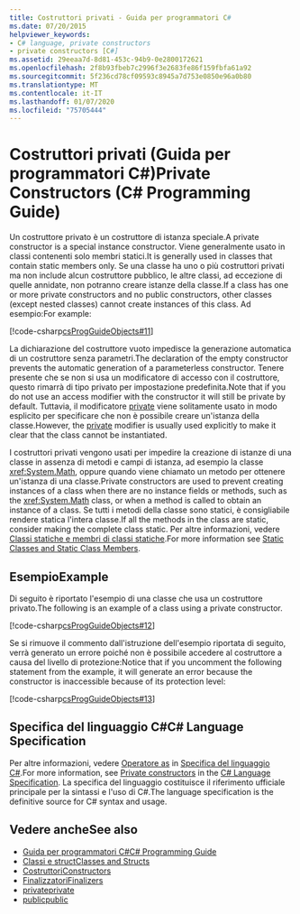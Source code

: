 ```yaml
---
title: Costruttori privati - Guida per programmatori C#
ms.date: 07/20/2015
helpviewer_keywords:
- C# language, private constructors
- private constructors [C#]
ms.assetid: 29eeaa7d-8d81-453c-94b9-0e2800172621
ms.openlocfilehash: 2f8b93fbeb7c2996f3e2683fe86f159fbfa61a92
ms.sourcegitcommit: 5f236cd78cf09593c8945a7d753e0850e96a0b80
ms.translationtype: MT
ms.contentlocale: it-IT
ms.lasthandoff: 01/07/2020
ms.locfileid: "75705444"
---
```

# <a name="private-constructors-c-programming-guide"></a><span data-ttu-id="021c1-102">Costruttori privati (Guida per programmatori C#)</span><span class="sxs-lookup"><span data-stu-id="021c1-102">Private Constructors (C# Programming Guide)</span></span>
<span data-ttu-id="021c1-103">Un costruttore privato è un costruttore di istanza speciale.</span><span class="sxs-lookup"><span data-stu-id="021c1-103">A private constructor is a special instance constructor.</span></span> <span data-ttu-id="021c1-104">Viene generalmente usato in classi contenenti solo membri statici.</span><span class="sxs-lookup"><span data-stu-id="021c1-104">It is generally used in classes that contain static members only.</span></span> <span data-ttu-id="021c1-105">Se una classe ha uno o più costruttori privati ma non include alcun costruttore pubblico, le altre classi, ad eccezione di quelle annidate, non potranno creare istanze della classe.</span><span class="sxs-lookup"><span data-stu-id="021c1-105">If a class has one or more private constructors and no public constructors, other classes (except nested classes) cannot create instances of this class.</span></span> <span data-ttu-id="021c1-106">Ad esempio:</span><span class="sxs-lookup"><span data-stu-id="021c1-106">For example:</span></span>  
  
 [!code-csharp[csProgGuideObjects#11](~/samples/snippets/csharp/VS_Snippets_VBCSharp/csProgGuideObjects/CS/Objects.cs#11)]  
  
 <span data-ttu-id="021c1-107">La dichiarazione del costruttore vuoto impedisce la generazione automatica di un costruttore senza parametri.</span><span class="sxs-lookup"><span data-stu-id="021c1-107">The declaration of the empty constructor prevents the automatic generation of a parameterless constructor.</span></span> <span data-ttu-id="021c1-108">Tenere presente che se non si usa un modificatore di accesso con il costruttore, questo rimarrà di tipo privato per impostazione predefinita.</span><span class="sxs-lookup"><span data-stu-id="021c1-108">Note that if you do not use an access modifier with the constructor it will still be private by default.</span></span> <span data-ttu-id="021c1-109">Tuttavia, il modificatore [private](../../language-reference/keywords/private.md) viene solitamente usato in modo esplicito per specificare che non è possibile creare un'istanza della classe.</span><span class="sxs-lookup"><span data-stu-id="021c1-109">However, the [private](../../language-reference/keywords/private.md) modifier is usually used explicitly to make it clear that the class cannot be instantiated.</span></span>  
  
 <span data-ttu-id="021c1-110">I costruttori privati vengono usati per impedire la creazione di istanze di una classe in assenza di metodi e campi di istanza, ad esempio la classe <xref:System.Math>, oppure quando viene chiamato un metodo per ottenere un'istanza di una classe.</span><span class="sxs-lookup"><span data-stu-id="021c1-110">Private constructors are used to prevent creating instances of a class when there are no instance fields or methods, such as the <xref:System.Math> class, or when a method is called to obtain an instance of a class.</span></span> <span data-ttu-id="021c1-111">Se tutti i metodi della classe sono statici, è consigliabile rendere statica l'intera classe.</span><span class="sxs-lookup"><span data-stu-id="021c1-111">If all the methods in the class are static, consider making the complete class static.</span></span> <span data-ttu-id="021c1-112">Per altre informazioni, vedere [Classi statiche e membri di classi statiche](./static-classes-and-static-class-members.md).</span><span class="sxs-lookup"><span data-stu-id="021c1-112">For more information see [Static Classes and Static Class Members](./static-classes-and-static-class-members.md).</span></span>  
  
## <a name="example"></a><span data-ttu-id="021c1-113">Esempio</span><span class="sxs-lookup"><span data-stu-id="021c1-113">Example</span></span>  
 <span data-ttu-id="021c1-114">Di seguito è riportato l'esempio di una classe che usa un costruttore privato.</span><span class="sxs-lookup"><span data-stu-id="021c1-114">The following is an example of a class using a private constructor.</span></span>  
  
 [!code-csharp[csProgGuideObjects#12](~/samples/snippets/csharp/VS_Snippets_VBCSharp/csProgGuideObjects/CS/Objects.cs#12)]  
  
 <span data-ttu-id="021c1-115">Se si rimuove il commento dall'istruzione dell'esempio riportata di seguito, verrà generato un errore poiché non è possibile accedere al costruttore a causa del livello di protezione:</span><span class="sxs-lookup"><span data-stu-id="021c1-115">Notice that if you uncomment the following statement from the example, it will generate an error because the constructor is inaccessible because of its protection level:</span></span>  
  
 [!code-csharp[csProgGuideObjects#13](~/samples/snippets/csharp/VS_Snippets_VBCSharp/csProgGuideObjects/CS/Objects.cs#13)]  
  
## <a name="c-language-specification"></a><span data-ttu-id="021c1-116">Specifica del linguaggio C#</span><span class="sxs-lookup"><span data-stu-id="021c1-116">C# Language Specification</span></span>  

<span data-ttu-id="021c1-117">Per altre informazioni, vedere [Operatore as](~/_csharplang/spec/classes.md#private-constructors) in [Specifica del linguaggio C#](/dotnet/csharp/language-reference/language-specification/introduction).</span><span class="sxs-lookup"><span data-stu-id="021c1-117">For more information, see [Private constructors](~/_csharplang/spec/classes.md#private-constructors) in the [C# Language Specification](/dotnet/csharp/language-reference/language-specification/introduction).</span></span> <span data-ttu-id="021c1-118">La specifica del linguaggio costituisce il riferimento ufficiale principale per la sintassi e l'uso di C#.</span><span class="sxs-lookup"><span data-stu-id="021c1-118">The language specification is the definitive source for C# syntax and usage.</span></span>
  
## <a name="see-also"></a><span data-ttu-id="021c1-119">Vedere anche</span><span class="sxs-lookup"><span data-stu-id="021c1-119">See also</span></span>

- [<span data-ttu-id="021c1-120">Guida per programmatori C#</span><span class="sxs-lookup"><span data-stu-id="021c1-120">C# Programming Guide</span></span>](../index.md)
- [<span data-ttu-id="021c1-121">Classi e struct</span><span class="sxs-lookup"><span data-stu-id="021c1-121">Classes and Structs</span></span>](./index.md)
- [<span data-ttu-id="021c1-122">Costruttori</span><span class="sxs-lookup"><span data-stu-id="021c1-122">Constructors</span></span>](./constructors.md)
- [<span data-ttu-id="021c1-123">Finalizzatori</span><span class="sxs-lookup"><span data-stu-id="021c1-123">Finalizers</span></span>](./destructors.md)
- [<span data-ttu-id="021c1-124">private</span><span class="sxs-lookup"><span data-stu-id="021c1-124">private</span></span>](../../language-reference/keywords/private.md)
- [<span data-ttu-id="021c1-125">public</span><span class="sxs-lookup"><span data-stu-id="021c1-125">public</span></span>](../../language-reference/keywords/public.md)
